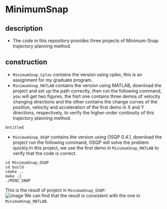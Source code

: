 # MinimumSnap
## description    
* The code in this repository provides three projects of Minimum-Snap trajectory planning method.       
## construction
* `MinimumSnap_Cplex` contains the version using cplex, this is an assignment for my graduate program.
* `MinimumSnap_MATLAB` contains the version using MATLAB, download the project and set up the path correctly, then run the following command, you will get two figures, the fisrt one
contains three demos of velocity changing directions and the other contains the change curves of the position, velocity and acceleration of the first demo in X and Y directions, respectively, 
to verify the higher-order continuity of this trajectory planning method.
```
Untitled
```
* `MinimumSnap_OSQP` contains the version using OSQP 0.4.1, download the project run the following command, OSQP will solve the problem quickly.In this project, we use the first demo in 
`MinimumSnap_MATLAB` to verify that the code is correct.
```
cd MinimumSnap_OSQP
cd build
cmake ..
make -j
./MINI_SNAP
```
This is the result of project in `MinimumSnap_OSQP`:           
![image]( https://github.com/Technician13/MinimumSnap/blob/master/MinimumSnap_OSQP/res/res_1.png)
We can  find that the result is consistent with the one in `MinimumSnap_MATLAB`.
